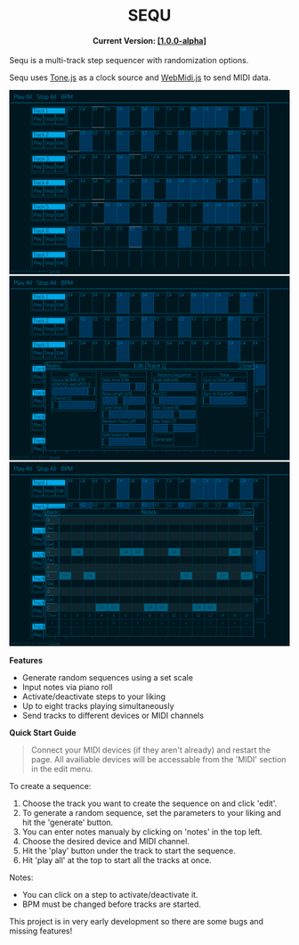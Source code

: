 <h1 align="center">SEQU</h1>
<h4 align="center">Current Version: <a href="https://ryan-pickert.github.io/sequ/">[1.0.0-alpha]</a></h4>

Sequ is a multi-track step sequencer with randomization options.

Sequ uses <a href="https://tonejs.github.io/">Tone.js</a> as a clock source and <a href="https://github.com/djipco/webmidi">WebMidi.js</a> to send MIDI data.

<img src="pic/screen1.png">
<img src="pic/screen2.png">
<img src="pic/screen3.png">

**Features**
* Generate random sequences using a set scale
* Input notes via piano roll
* Activate/deactivate steps to your liking
* Up to eight tracks playing simultaneously
* Send tracks to different devices or MIDI channels

**Quick Start Guide**

>Connect your MIDI devices (if they aren't already) and restart the page.
>All availiable devices will be accessable from the 'MIDI' section in the edit menu. 


To create a sequence:
1. Choose the track you want to create the sequence on and click 'edit'.
2. To generate a random sequence, set the parameters to your liking and hit the 'generate' button.
3. You can enter notes manualy by clicking on 'notes' in the top left.
4. Choose the desired device and MIDI channel.
5. Hit the 'play' button under the track to start the sequence.
6. Hit 'play all' at the top to start all the tracks at once.

Notes:
- You can click on a step to activate/deactivate it.
- BPM must be changed before tracks are started.

This project is in very early development so there are some bugs and missing features!